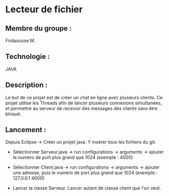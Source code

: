 # Lecteur de fichier

## **Membre du groupe :** 
Firdaousse M.

## **Technologie :** 
JAVA

## __Description :__ 
Le but de ce projet est de créer un chat en ligne avec plusieurs clients. Ce projet utilise les Threads afin de lancer plusieurs connexions simultanées, et permettre au serveur de recevoir des messages des clients sans être bloqué.



## __Lancement :__ 
Depuis Eclipse -> Créer un projet java. Y insérer tous les fichiers du git.

- Sélectionner Serveur.java -> run configurations -> arguments -> ajouter le numéro de port plus grand que 1024 (exemple : 4000)

- Sélectionner Client.java -> run configurations -> arguments -> ajouter une adresse, puis le numéro de port plus grand que 1024 (exemple : 127.0.0.1 4000)

- Lancer la classe Serveur. Lancer autant de classe client que l'on veut.
